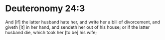 # Deuteronomy 24:3

And [if] the latter husband hate her, and write her a bill of divorcement, and giveth [it] in her hand, and sendeth her out of his house; or if the latter husband die, which took her [to be] his wife;